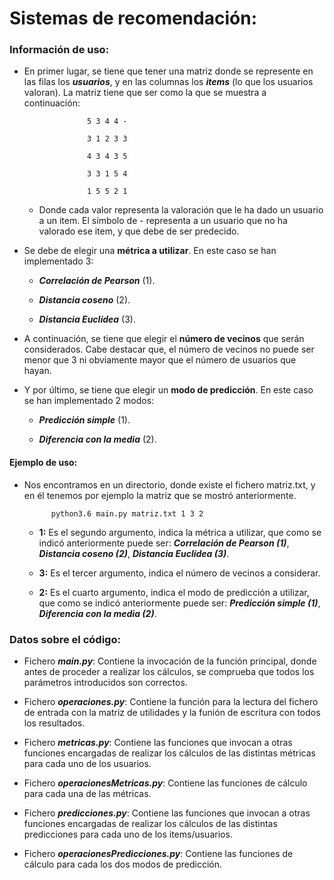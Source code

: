 # Sistemas de recomendación:

### Información de uso:

* En primer lugar, se tiene que tener una matriz donde se represente en las filas los ***usuarios***, y en las columnas los ***items*** (lo que los usuarios valoran). La matriz tiene que ser como la que se muestra a continuación:

					5 3 4 4 -

					3 1 2 3 3

					4 3 4 3 5

					3 3 1 5 4

					1 5 5 2 1
	* Donde cada valor representa la valoración que le ha dado un usuario a un item. El símbolo de - representa a un usuario que no ha valorado ese item, y que debe de ser predecido.

* Se debe de elegir una **métrica a utilizar**. En este caso se han implementado 3:

	* ***Correlación de Pearson*** (1).
	
	* ***Distancia coseno*** (2).
	
	* ***Distancia Euclídea*** (3).


* A continuación, se tiene que elegir el **número de vecinos** que serán considerados. Cabe destacar que, el número de vecinos no puede ser menor que 3 ni obviamente mayor que el número de usuarios que hayan.


* Y por último, se tiene que elegir un **modo de predicción**. En este caso se han implementado 2 modos:

	* ***Predicción simple*** (1).
	
	* ***Diferencia con la media*** (2).


#### Ejemplo de uso:

* Nos encontramos en un directorio, donde existe el fichero matriz.txt, y en él tenemos por ejemplo la matriz que se mostró anteriormente. 

			python3.6 main.py matriz.txt 1 3 2
        
    * **1:** Es el segundo argumento, indica la métrica a utilizar, que como se indicó anteriormente puede ser: ***Correlación de Pearson (1)***, ***Distancia coseno (2)***, ***Distancia Euclídea (3)***.
    
    * **3:** Es el tercer argumento, indica el número de vecinos a considerar.
    
    * **2:** Es el cuarto argumento, indica el modo de predicción a utilizar, que como se indicó anteriormente puede ser: ***Predicción simple (1)***, ***Diferencia con la media (2)***.


### Datos sobre el código:

* Fichero ***main.py***: Contiene la invocación de la función principal, donde antes de proceder a realizar los cálculos, se comprueba que todos los parámetros introducidos son correctos.

* Fichero ***operaciones.py***: Contiene la función para la lectura del fichero de entrada con la matriz de utilidades y la funión de escritura con todos los resultados.

* Fichero ***metricas.py***: Contiene las funciones que invocan a otras funciones encargadas de realizar los cálculos de las distintas métricas para cada uno de los usuarios.

* Fichero ***operacionesMetricas.py***: Contiene las funciones de cálculo para cada una de las métricas.

* Fichero ***predicciones.py***: Contiene las funciones que invocan a otras funciones encargadas de realizar los cálculos de las distintas predicciones para cada uno de los items/usuarios.

* Fichero ***operacionesPredicciones.py***: Contiene las funciones de cálculo para cada los dos modos de predicción.
